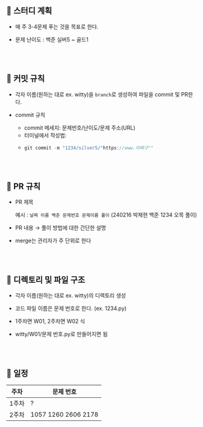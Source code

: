 ## 🍓 스터디 계획

- 매 주 3-4문제 푸는 것을 목표로 한다.

- 문제 난이도 : 백준 실버5 ~ 골드1

<br>

<br>

## 🍓 커밋 규칙

- 각자 이름(원하는 대로 ex. witty)을 `branch`로 생성하여 파일을 commit 및 PR한다.
  
- commit 규칙
    - commit 메세지: 문제번호/난이도/문제 주소(URL)
    - 터미널에서 작성법:
    - ```jsx
      git commit -m "1234/silver5/"https://www.어쩌구""
      ```
<br>

<br>

## 🍓 PR 규칙

- PR 제목

  예시  : `날짜 이름 백준 문제번호 문제이름 풀이`  (240216 박채현 백준 1234 오목 풀이) 

- PR 내용 → 풀이 방법에 대한 간단한 설명

- merge는 관리자가 주 단위로 한다


<br>

<br>

## 🍓 디렉토리 및 파일 구조

- 각자 이름(원하는 대로 ex. witty)의 디렉토리 생성

- 코드 파일 이름은 문제 번호로 한다. (ex. 1234.py)

- 1주차면 W01, 2주차면 W02 식

- witty/W01/문제 번호.py로 만들어지면 됨

<br>

<br>

## 🍓 일정
| 주차 | 문제 번호 |
| --- | --- |
| 1주차 | ? |
| 2주차 | 1057 1260 2606 2178 |
